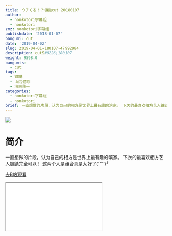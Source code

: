 ```yaml
---
title: ウチくる！？镰鼬cut 20180107
author:
  - nonkotori字幕组
  - nonkotori
zmz: nonkotori字幕组
publishdate: '2018-01-07'
bangumi: cut
date: '2019-04-02'
slug: 2019-04-01-180107-47992984
description: cut&#8226;180107
weight: 9598.0
bangumis:
  - cut
tags:
  - 镰鼬
  - 山内健司
  - 滨家隆一
categories:
  - nonkotori字幕组
  - nonkotori
brief: 一直想做的片段，认为自己的相方是世界上最有趣的滨家。 下次的最喜欢相方艺人镰鼬完全可以！ 这两个人是组合真是太好了(*´︶`*)╯
---
```

![](https://raw.githubusercontent.com/tcgriffith/owaraisite/master/static/tmpimg/tB6sJvf.jpg)
# 简介  
一直想做的片段，认为自己的相方是世界上最有趣的滨家。
下次的最喜欢相方艺人镰鼬完全可以！
这两个人是组合真是太好了(*´︶`*)╯  

[去B站观看](https://www.bilibili.com/video/av47992984/)
<div class ="resp-container"><iframe class="testiframe" src="//player.bilibili.com/player.html?aid=47992984"", scrolling="no", allowfullscreen="true" > </iframe></div> 
